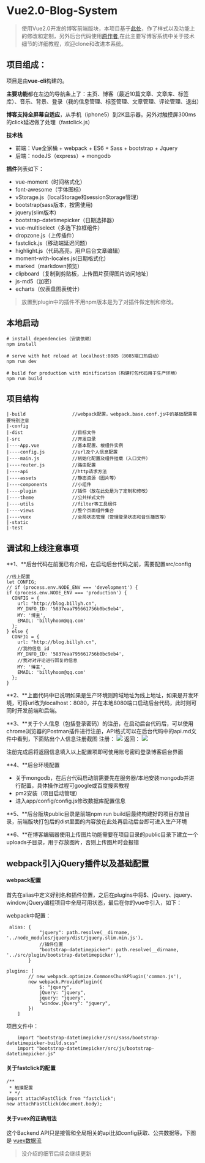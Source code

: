 # Vue2.0-Blog-System

> 使用Vue2.0开发的博客前端版块，本项目基于[此处](https://github.com/xiangsongtao/X-SONGTAO-VUE)，作了样式以及功能上的修改和定制，另外后台代码使用[原作者](https://github.com/xiangsongtao/X-SONGTAO),在此主要写博客系统中关于技术细节的详细教程，欢迎clone和改进本系统。


## 项目组成：

项目是由**vue-cli**构建的。

**主要功能**都在左边的导航条上了：主页、博客（最近10篇文章、文章库、标签库）、音乐、背景、登录（我的信息管理、标签管理、文章管理、评论管理、退出）

**博客支持全屏幕自适应**，从手机（iphone5）到2K显示器。另外对触摸屏300ms的click延迟做了处理（fastclick.js）

**技术栈**

- 前端：Vue全家桶 + webpack + ES6 + Sass + bootstrap + Jquery
- 后端：nodeJS（express）+ mongodb 

**插件**列表如下：

- vue-moment（时间格式化）
- font-awesome（字体图标）
- vStorage.js（localStorage和sessionStorage管理）
- bootstrap(sass版本，按需使用)
- jquery(slim版本)
- bootstrap-datetimepicker（日期选择器）
- vue-multiselect（多选下拉框组件）
- dropzone.js（上传插件）
- fastclick.js（移动端延迟问题）
- highlight.js（代码高亮，用户后台文章编辑）
- moment-with-locales.js(日期格式化)
- marked（markdown预览）
- clipboard（复制到剪贴板，上传图片获得图片访问地址）
- js-md5（加密）
- echarts（仪表盘图表统计）

> 放置到plugin中的插件不用npm版本是为了对插件做定制和修改。

## 本地启动

```
# install dependencies（安装依赖）
npm install

# serve with hot reload at localhost:8085（8085端口热启动）
npm run dev

# build for production with minification（构建打包代码用于生产环境）
npm run build

```

## 项目结构

```
|-build                 //webpack配置，webpack.base.conf.js中的基础配置需要特别注意
|-config
|-dist                  //目标文件
|-src                   //开发目录
|----App.vue            //基本配置、根组件实例
|----config.js          //url及个人信息配置
|----main.js            //初始化配置及组件挂载（入口文件）
|----router.js          //路由配置
|----api                //http请求方法
|----assets             //静态资源（图片等）
|----components         //小组件
|----plugin             //插件（放在此处是为了定制和修改）
|----theme              //公共样式文件
|----utils              //filter等工具组件
|----views              //整个页面组件集合
|----vuex               //全局状态管理（管理登录状态和音乐播放等）
|-static
|-test
```

## 调试和上线注意事项

**1、**后台代码在前面已有介绍，在启动后台代码之前，需要配置src/config
```
//线上配置
let CONFIG;
// if (process.env.NODE_ENV === 'development') {
if (process.env.NODE_ENV === 'production') {
  CONFIG = {
    url: "http://blog.billyh.cn",
    MY_INFO_ID: '5837eaa795661756b0bc9eb4',
    MY: '博主',
    EMAIL: 'billyhoom@qq.com'
  };
} else {
  CONFIG = {
    url: "http://blog.billyh.cn",
    //我的信息_id
    MY_INFO_ID: '5837eaa795661756b0bc9eb4',
    //我对对评论进行回复的信息
    MY: '博主',
    EMAIL: 'billyhoom@qq.com'
  };
}
```
**2、**上面代码中已说明如果是生产环境则跨域地址为线上地址，如果是开发环境，可将url改为localhost：8080，并在本地8080端口启动后台代码，此时则可同时开发前端和后端。

**3、**关于个人信息（包括登录密码）的注册，在启动后台代码后，可以使用chrome浏览器的Postman插件进行注册，API格式可以在后台代码中的api.md文件中看到，下面贴出个人信息注册截图
注册：
![](http://www.billyh.cn/resource/img-resource/postman-1.png)
返回：
![](http://www.billyh.cn/resource/img-resource/postman-2.png)

注册完成后将返回信息填入以上配置项即可使用账号密码登录博客后台界面

**4、**后台环境配置

- 关于mongodb，在后台代码启动前需要先在服务器/本地安装mongodb并进行配置，具体操作过程可google或百度搜索教程
- pm2安装（项目启动管理）
- 进入app/config/config.js修改数据库配置信息

**5、**后台版块public目录是前端npm run build后最终构建好的项目存放目录，前端版块打包后的dist里面的内容放在此处再启动后台即可进入生产环境

**6、**在博客编辑器使用上传图片功能需要在项目目录的public目录下建立一个uploads子目录，用于存放图片，否则上传图片时会报错

## webpack引入jQuery插件以及基础配置

#### webpack配置

首先在alias中定义好别名和插件位置，之后在plugins中将$、jQuery、jquery、window.jQuery编程项目中全局可用状态，最后在你的vue中引入，如下：

webpack中配置：

```
 alias: {
            "jquery": path.resolve(__dirname, '../node_modules/jquery/dist/jquery.slim.min.js'),
            //插件位置
            "bootstrap-datetimepicker": path.resolve(__dirname, '../src/plugin/bootstrap-datetimepicker'),
        }
```


```
plugins: [
        // new webpack.optimize.CommonsChunkPlugin('common.js'),
        new webpack.ProvidePlugin({
            $: "jquery",
            jQuery: "jquery",
            jquery: "jquery",
            "window.jQuery": "jquery",
        })
    ]
```


项目文件中：

```
    import "bootstrap-datetimepicker/src/sass/bootstrap-datetimepicker-build.scss"
    import "bootstrap-datetimepicker/src/js/bootstrap-datetimepicker.js"
```

#### 关于fastclick的配置

```
/**
 * 触摸配置
 * */
import attachFastClick from "fastclick";
new attachFastClick(document.body);
```

#### 关于vuex的正确用法

这个Backend API只是接管和全局相关的api比如config获取、公共数据等。下图是
[vuex数据流](http://vuex.vuejs.org/zh-cn/data-flow.html)

> 没介绍的细节后续会继续更新

